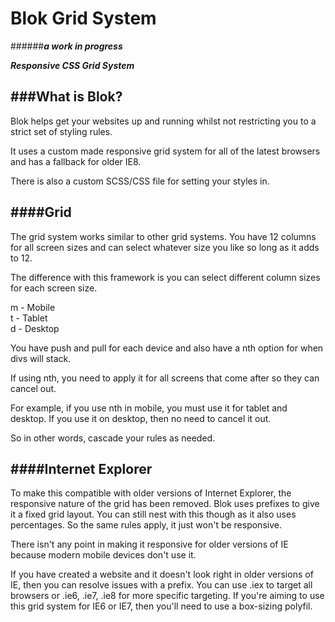 Blok Grid System 
================

######***a work in progress***
  
***Responsive CSS Grid System***

###What is Blok?
---

Blok helps get your websites up and running whilst not restricting you to a strict set of styling rules. 

It uses a custom made responsive grid system for all of the latest browsers and has a fallback for older IE8. 

There is also a custom SCSS/CSS file for setting your styles in.

####Grid
---
The grid system works similar to other grid systems. You have 12 columns for all screen sizes and can select whatever size you like so long as it adds to 12. 

The difference with this framework is you can select different column sizes for each screen size. 

m - Mobile  
t - Tablet  
d - Desktop  

You have push and pull for each device and also have a nth option for when divs will stack. 

If using nth, you need to apply it for all screens that come after so they can cancel out. 

For example, if you use nth in mobile, you must use it for tablet and desktop. If you use it on desktop, then no need to cancel it out. 

So in other words, cascade your rules as needed.

####Internet Explorer
---
To make this compatible with older versions of Internet Explorer, the responsive nature of the grid has been removed. Blok uses prefixes to give it a fixed grid layout. You can still nest with this though as it also uses percentages. So the same rules apply, it just won't be responsive. 

There isn't any point in making it responsive for older versions of IE because modern mobile devices don't use it. 

If you have created a website and it doesn't look right in older versions of IE, then you can resolve issues with a prefix. You can use .iex to target all browsers or .ie6, .ie7, .ie8 for more specific targeting. If you're aiming to use this grid system for IE6 or IE7, then you'll need to use a box-sizing polyfil. 